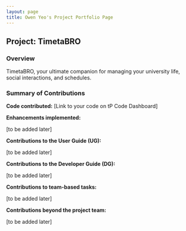 ```yaml
---
layout: page
title: Owen Yeo's Project Portfolio Page
---
```


## Project: TimetaBRO

### Overview

TimetaBRO, your ultimate companion for managing your university life, social interactions, and schedules.

### Summary of Contributions

**Code contributed:** [Link to your code on tP Code Dashboard]

**Enhancements implemented:**

[to be added later]

**Contributions to the User Guide (UG):**

[to be added later]

**Contributions to the Developer Guide (DG):**

[to be added later]

**Contributions to team-based tasks:**

[to be added later]

**Contributions beyond the project team:**

[to be added later]